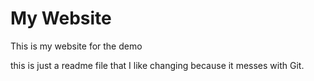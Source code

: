 # My Website

This is my website for the demo

this is just a readme file that I like changing because it messes with Git.